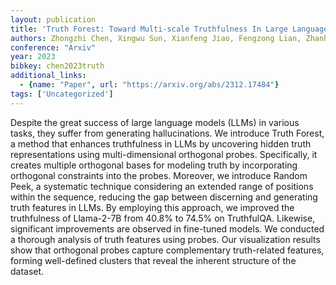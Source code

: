 ```yaml
---
layout: publication
title: 'Truth Forest: Toward Multi-scale Truthfulness In Large Language Models Through Intervention Without Tuning'
authors: Zhongzhi Chen, Xingwu Sun, Xianfeng Jiao, Fengzong Lian, Zhanhui Kang, Di Wang, Cheng-zhong Xu
conference: "Arxiv"
year: 2023
bibkey: chen2023truth
additional_links:
  - {name: "Paper", url: "https://arxiv.org/abs/2312.17484"}
tags: ['Uncategorized']
---
```

Despite the great success of large language models (LLMs) in various tasks,
they suffer from generating hallucinations. We introduce Truth Forest, a method
that enhances truthfulness in LLMs by uncovering hidden truth representations
using multi-dimensional orthogonal probes. Specifically, it creates multiple
orthogonal bases for modeling truth by incorporating orthogonal constraints
into the probes. Moreover, we introduce Random Peek, a systematic technique
considering an extended range of positions within the sequence, reducing the
gap between discerning and generating truth features in LLMs. By employing this
approach, we improved the truthfulness of Llama-2-7B from 40.8% to 74.5% on
TruthfulQA. Likewise, significant improvements are observed in fine-tuned
models. We conducted a thorough analysis of truth features using probes. Our
visualization results show that orthogonal probes capture complementary
truth-related features, forming well-defined clusters that reveal the inherent
structure of the dataset.
